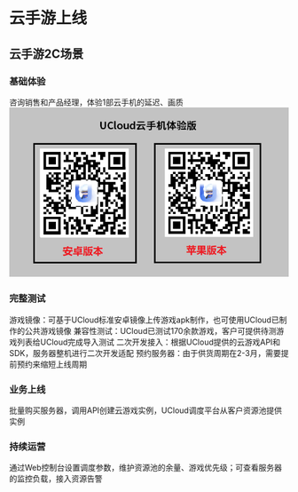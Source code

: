 # 云手游上线

## 云手游2C场景

### 基础体验
咨询销售和产品经理，体验1部云手机的延迟、画质
 ![img](images/TY.png)

### 完整测试
游戏镜像：可基于UCloud标准安卓镜像上传游戏apk制作，也可使用UCloud已制作的公共游戏镜像
兼容性测试：UCloud已测试170余款游戏，客户可提供待测游戏列表给UCloud完成导入测试
二次开发接入：根据UCloud提供的云游戏API和SDK，服务器整机进行二次开发适配
预约服务器：由于供货周期在2-3月，需要提前预约来缩短上线周期

### 业务上线
批量购买服务器，调用API创建云游戏实例，UCloud调度平台从客户资源池提供实例

### 持续运营
通过Web控制台设置调度参数，维护资源池的余量、游戏优先级；可查看服务器的监控负载，接入资源告警
